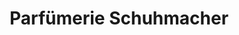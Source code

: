 ---
title: "Parfümerie Schuhmacher"
url: /bad-bergzabern/parfuemerie-schuhmacher/
shop: Parfümerie
---